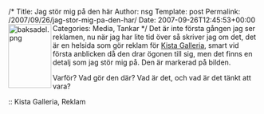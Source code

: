 /*
 Title: Jag stör mig på den här
 Author: nsg
 Template: post
 Permalink: /2007/09/26/jag-stor-mig-pa-den-har/
 Date: 2007-09-26T12:45:53+00:00
 Categories: Media, Tankar
*/
[<img src="http://cdn.junkpile.se/2007/09/baksadel.thumbnail.png" title="baksadel.png" alt="baksadel.png" align="left" height="128" width="86" />][1]Det är inte första gången jag ser reklamen, nu när jag har lite tid över så skriver jag om det, det är en helsida som gör reklam för [Kista Galleria][2], smart vid första anblicken då den drar ögonen till sig, men det finns en detalj som jag stör mig på. Den är markerad på bilden.

Varför? Vad gör den där? Vad är det, och vad är det tänkt att vara?

:: Kista Galleria, Reklam

<small></small>

 [1]: http://cdn.junkpile.se/2007/09/baksadel.png "Direct link to file"
 [2]: http://www.kistagalleria.se/